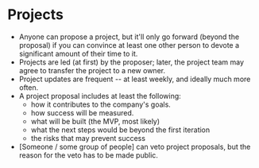 # Projects

* Anyone can propose a project, but it'll only go forward (beyond the proposal) if you can convince at least one other person to devote a significant amount of their time to it.
* Projects are led (at first) by the proposer; later, the project team may agree to transfer the project to a new owner.
* Project updates are frequent -- at least weekly, and ideally much more often.
* A project proposal includes at least the following:
  * how it contributes to the company's goals.
  * how success will be measured.
  * what will be built (the MVP, most likely)
  * what the next steps would be beyond the first iteration
  * the risks that may prevent success
* [Someone / some group of people] can veto project proposals, but the reason for the veto has to be made public.
